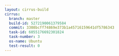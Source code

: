 ```yaml
---
layout: cirrus-build
cirrus:
  branch: master
  build-id: 5272190061379584
  commit: 3308bcff74869e373b1a45716159641df5786343
  task-id: 6055176692301824
  task-number: 3
  os-name: Ubuntu
  test-result: 0
---
```

